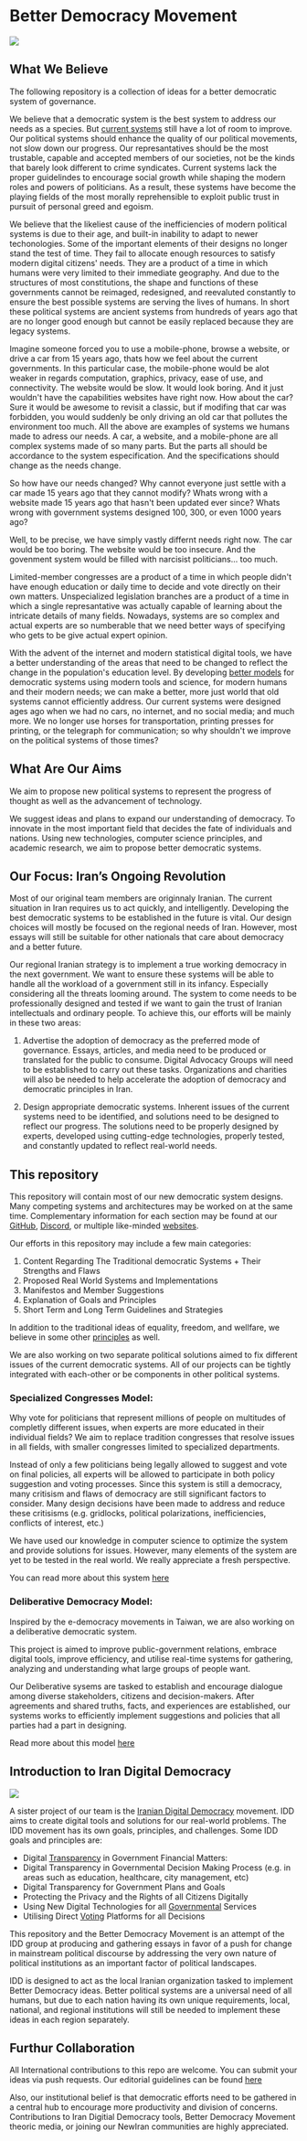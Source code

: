 
# Better Democracy Movement

<img src="https://github.com/Jiwe-Mobarez/Better-Democracy/blob/main/Assets/Images/General/ZanZendegiAzadi.png?raw=true">

## What We Believe
The following repository is a collection of ideas for a better democratic system of governance.

We believe that a democratic system is the best system to address our needs as a species. But [current systems](https://github.com/Jiwe-Mobarez/Better-Democracy/blob/main/Systems/Current-Models/README.md) still have a lot of room to improve. Our political systems should enhance the quality of our political movements, not slow down our progress. Our represantatives should be the most trustable, capable and accepted members of our societies, not be the kinds that barely look different to crime syndicates. Current systems lack the proper guidelindes to encourage social growth while shaping the modern roles and powers of politicians. As a result, these systems have become the playing fields of the most morally reprehensible to exploit public trust in pursuit of personal greed and egoism.

We believe that the likeliest cause of the inefficiencies of modern political systems is due to their age, and built-in inability to adapt to newer techonologies. Some of the important elements of their designs no longer stand the test of time. They fail to allocate enough resources to satisfy modern digital citizens' needs. They are a product of a time in which humans were very limited to their immediate geography. And due to the structures of most constitutions, the shape and functions of these governments cannot be reimaged, redesigned, and reevaluted constantly to ensure the best possible systems are serving the lives of humans. In short these political systems are ancient systems from hundreds of years ago that are no longer good enough but cannot be easily replaced because they are legacy systems. 

Imagine someone forced you to use a mobile-phone, browse a website, or drive a car from 15 years ago, thats how we feel about the current governments. In this particular case, the mobile-phone would be alot weaker in regards computation, graphics, privacy, ease of use, and connectivity. The website would be slow. It would look boring. And it just wouldn't have the capabilities websites have right now. How about the car? Sure it would be awesome to revisit a classic, but if modifing that car was forbidden, you would suddenly be only driving an old car that pollutes the environment too much. All the above are examples of systems we humans made to adress our needs. A car, a website, and a mobile-phone are all complex systems made of so many parts. But the parts all should be accordance to the system especification. And the specifications should change as the needs change. 

So how have our needs changed? Why cannot everyone just settle with a car made 15 years ago that they cannot modify? Whats wrong with a website made 15 years ago that hasn't been updated ever since? Whats wrong with government systems designed 100, 300, or even 1000 years ago? 

Well, to be precise, we have simply vastly differnt needs right now. The car would be too boring. The website would be too insecure. And the govenment system would be filled with narcisist politicians... too much. 

Limited-member congresses are a product of a time in which people didn't have enough education or daily time to decide and vote directly on their own matters. Unspecialized legislation branches are a product of a time in which a single represantative was actually capable of learning about the intricate details of many fields. Nowadays, systems are so complex and actual experts are so numberable that we need better ways of specifying who gets to be give actual expert opinion. 

With the advent of the internet and modern statistical digital tools, we have a better understanding of the areas that need to be changed to reflect the change in the population's education level. By developing [better models](https://github.com/Jiwe-Mobarez/Better-Democracy/blob/main/Systems/README.md) for democratic systems using modern tools and science, for modern humans and their modern needs; we can make a better, more just world that old systems cannot efficiently address. Our current systems were designed ages ago when we had no cars, no internet, and no social media; and much more. We no longer use horses for transportation, printing presses for printing, or the telegraph for communication; so why shouldn't we improve on the political systems of those times?

## What Are Our Aims

We aim to propose new political systems to represent the progress of thought as well as the advancement of technology.

We suggest ideas and plans to expand our understanding of democracy. To innovate in the most important field that decides the fate of individuals and nations. Using new technologies, computer science principles, and academic research, we aim to propose better democratic systems.

## Our Focus: Iran’s Ongoing Revolution

Most of our original team members are originnaly Iranian. The current situation in Iran requires us to act quickly, and intelligently. Developing the best democratic systems to be established in the future is vital. Our design choices will mostly be focused on the regional needs of Iran. However, most essays will still be suitable for other nationals that care about democracy and a better future.

Our regional Iranian strategy is to implement a true working democracy in the next government. We want to ensure these systems will be able to handle all the workload of a government still in its infancy. Especially considering all the threats looming around. The system to come needs to be professionally designed and tested if we want to gain the trust of Iranian intellectuals and ordinary people. To achieve this, our efforts will be mainly in these two areas:

1. Advertise the adoption of democracy as the preferred mode of governance. Essays, articles, and media need to be produced or translated for the public to consume. Digital Advocacy Groups will need to be established to carry out these tasks. Organizations and charities will also be needed to help accelerate the adoption of democracy and democratic principles in Iran.

2. Design appropriate democratic systems. Inherent issues of the current systems need to be identified, and solutions need to be designed to reflect our progress. The solutions need to be properly designed by experts, developed using cutting-edge technologies, properly tested, and constantly updated to reflect real-world needs.

## This repository

This repository will contain most of our new democratic system designs. Many competing systems and architectures may be worked on at the same time. Complementary information for each section may be found at our [GitHub](https://github.com/irandigitaldemocracy), [Discord](https://discord.gg/2zkS4MekxB), or multiple like-minded [websites](https://github.com/Jiwe-Mobarez/Awesome-Iran-Resistance).

Our efforts in this repository may include a few main categories:

1. Content Regarding The Traditional democratic Systems + Their Strengths and Flaws
2. Proposed Real World Systems and Implementations
3. Manifestos and Member Suggestions
4. Explanation of Goals and Principles
5. Short Term and Long Term Guidelines and Strategies

In addition to the traditional ideas of equality, freedom, and wellfare, we believe in some other [principles](https://github.com/Jiwe-Mobarez/Better-Democracy/blob/main/Principles/README.md) as well.

We are also working on two separate political solutions aimed to fix different issues of the current democratic systems. All of our projects can be tightly integrated with each-other or be components in other political systems.

### Specialized Congresses Model:

Why vote for politicians that represent millions of people on multitudes of completly different issues, when experts are more educated in their individual fields? We aim to replace tradition congresses that resolve issues in all fields, with smaller congresses limited to specialized departments.

Instead of only a few politicians being legally allowed to suggest and vote on final policies, all experts will be allowed to participate in both policy suggestion and voting processes. Since this system is still a democracy, many critisism and flaws of democracy are still significant factors to consider. Many design decisions have been made to address and reduce these critisisms (e.g. gridlocks, political polarizations, inefficiencies, conflicts of interest, etc.)

We have used our knowledge in computer science to optimize the system and provide solutions for issues. However, many elements of the system are yet to be tested in the real world. We really appreciate a fresh perspective.

You can read more about this system [here](https://github.com/Jiwe-Mobarez/Better-Democracy/blob/main/Systems/Expert-Driven/README.md)

### Deliberative Democracy Model:

Inspired by the e-democracy movements in Taiwan, we are also working on a deliberative democratic system.

This project is aimed to improve public-government relations, embrace digital tools, improve efficiency, and utilise real-time systems for gathering, analyzing and understanding what large groups of people want.

Our Deliberative sysems are tasked to establish and encourage dialogue among diverse stakeholders, citizens and decision-makers. After agreements and shared truths, facts, and experiences are established, our systems works to efficiently implement suggestions and policies that all parties had a part in designing.


Read more about this model [here](https://github.com/Jiwe-Mobarez/Better-Democracy/blob/main/Systems/Deliberative/README.md)

## Introduction to Iran Digital Democracy

<img src="https://github.com/Jiwe-Mobarez/Better-Democracy/blob/main/Assets/Images/General/fist.png?raw=true">

A sister project of our team is the [Iranian Digital Democracy](https://github.com/irandigitaldemocracy) movement. IDD aims to create digital tools and solutions for our real-world problems. The IDD movement has its own goals, principles, and challenges.
Some IDD goals and principles are:

- Digital [Transparency](https://github.com/irandigitaldemocracy/digital-transparency) in Government Financial Matters:
- Digital Transparency in Governmental Decision Making Process (e.g. in areas such as education, healthcare, city management, etc)
- Digital Transparency for Government Plans and Goals
- Protecting the Privacy and the Rights of all Citizens Digitally
- Using New Digital Technologies for all [Governmental](https://github.com/irandigitaldemocracy/digital-democracy) Services
- Utilising Direct [Voting](https://github.com/irandigitaldemocracy/voting-platform) Platforms for all Decisions

This repository and the Better Democracy Movement is an attempt of the IDD group at producing and gathering essays in favor of a push for change in mainstream political discourse by addressing the very own nature of political institutions as an important factor of political landscapes.

IDD is designed to act as the local Iranian organization tasked to implement Better Democracy ideas. Better political systems are a universal need of all humans, but due to each nation having its own unique requirements, local, national, and regional institutions will still be needed to implement these ideas in each region separately.

## Furthur Collaboration

All International contributions to this repo are welcome. You can submit your ideas via push requests. Our editorial guidelines can be found [here]()

Also, our institutional belief is that democratic efforts need to be gathered in a central hub to encourage more productivity and division of concerns. Contributions to Iran Digitial Democracy tools, Better Democracy Movement theoric media, or joining our NewIran communities are highly appreciated.


